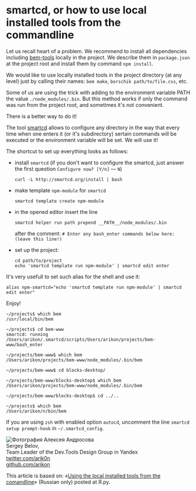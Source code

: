 # smartcd, or how to use local installed tools from the commandline

Let us recall heart of a problem. We recommend to install all dependencies including [bem-tools](http://bem.info/tools/bem/) locally in the project. We describe them in `package.json` at the project root and install them by command `npm install`.

We would like to use locally installed tools in the project directory (at any level) just by calling their names: `bem make`, `borschik path/to/file.css`, etc.

Some of us are using the trick with adding to the environment variable PATH the value `./node_modules/.bin`. But this method works if only the command was run from the project root, and sometimes it's not convenient.

There is a better way to do it!

The tool [smartcd](https://github.com/cxreg/smartcd) allows to configure any directory in the way that every time when one enters it (or it's subdirectory) sertain commands will be executed or the environment variable will be set. We will use it!

The shortcut to set up everything looks as follows:

  - install `smartcd` (if you don't want to configure the smartcd, just answer the first question `Configure now? [Y/n]` — `N`)
    ```
    curl -L http://smartcd.org/install | bash
    ```

  - make template `npm-module` for `smartcd`
    ```
    smartcd template create npm-module
    ```

  - in the opened editor insert the line
    ```
    smartcd helper run path prepend __PATH__/node_modules/.bin
    ```
    after the comment: `# Enter any bash_enter commands below here: (leave this line!)`

  - set up the project:
    ```
    cd path/to/project
    echo 'smartcd template run npm-module' | smartcd edit enter
    ```

It's very usefull to set such alias for the shell and use it:

```
alias npm-smartcd="echo 'smartcd template run npm-module' | smartcd edit enter"
```

Enjoy!

```
~/projects$ which bem
/usr/local/bin/bem

~/projects$ cd bem-www
smartcd: running /Users/arikon/.smartcd/scripts/Users/arikon/projects/bem-www/bash_enter

~/projects/bem-www$ which bem
/Users/arikon/projects/bem-www/node_modules/.bin/bem

~/projects/bem-www$ cd blocks-desktop/

~/projects/bem-www/blocks-desktop$ which bem
/Users/arikon/projects/bem-www/node_modules/.bin/bem

~/projects/bem-www/blocks-desktop$ cd ../..

~/projects$ which bem
/Users/arikon/n/bin/bem
```

If you are using `zsh` with enabled option `autocd`, uncomment the line `smartcd setup prompt-hook` in `~/.smartcd_config`.

<!--(Begin) Article author block-->
<div class="article-author">
    <div class="article-author__photo">
        <img class="article-author__pictures" src="http://www.gravatar.com/avatar/6fa6da3a6927ded01bac659b5f1b4281.png?s=130" alt="Фотография Алексея Андросова">
    </div>
    <div class="article-author__info">
        <div class="article-author__row">
             <span class="article-author__name">Sergey Belov,
        </div>
        <div class="article-author__row">
          Team Leader of the Dev.Tools Design Group in Yandex
        </div>
        <div class="article-author__row">
             <a class="article-author__social-icon b-link" target="_blank" href="http://twitter.com/arik0n">twitter.com/arik0n</a>
        </div>
        <div class="article-author__row">
             <a class="article-author__social-icon b-link" target="_blank" href="http://github.com/arikon">github.com/arikon</a>
        </div>
    </div>
</div>
<!--(End) Article author block-->

This article is based on: «[Using the local installed tools from the comandline](http://clubs.ya.ru/bem/replies.xml?item_no=2231)» (Russian only) posted at Я.ру.

